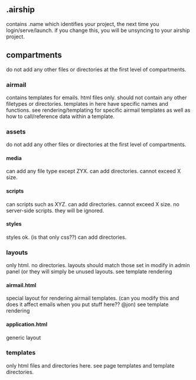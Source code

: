 ## .airship
contains .name  which identifies your project, the next time you login/serve/launch. if you change this, you will be unsyncing to your airship project.

## compartments
do not add any other files or directories at the first level of compartments.

### airmail
contains templates for emails. html files only. should not contain any other filetypes or directories.
templates in here have specific names and functions.
see rendering/templating for specific airmail templates as well as how to call/reference data within a template.

### assets
do not add any other files or directories at the first level of compartments.

#### media
can add any file type except ZYX. can add directories. cannot exceed X size.

#### scripts
can scripts such as XYZ. can add directories. cannot exceed X size. no server-side scripts. they will be ignored.

#### styles
styles ok. (is that only css??) can add directories. 

### layouts
only html. no directories. layouts should match those set in modify in admin panel (or they will simply be unused layouts. see template rendering

#### airmail.html
special layout for rendering airmail templates. (can you modify this and does it affect emails when you put stuff here?? @jon) see template rendering

#### application.html
generic layout

### templates
only html files and directories here. see page templates and template directories.
